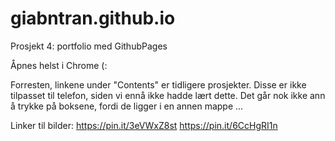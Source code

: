 # giabntran.github.io
Prosjekt 4: portfolio med GithubPages

Åpnes helst i Chrome (:

Forresten, linkene under "Contents" er tidligere prosjekter. Disse er ikke tilpasset til telefon, siden vi ennå ikke hadde lært dette. Det går nok ikke ann å trykke på boksene, fordi de ligger i en annen mappe ...


Linker til bilder:
https://pin.it/3eVWxZ8st
https://pin.it/6CcHgRI1n
